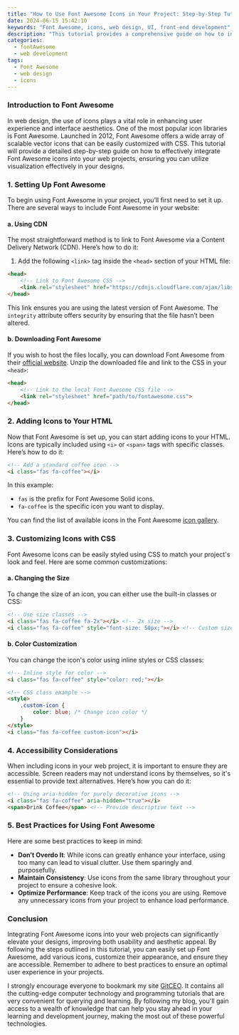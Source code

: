 ```yaml
---
title: "How to Use Font Awesome Icons in Your Project: Step-by-Step Tutorial"
date: 2024-06-15 15:42:10
keywords: "Font Awesome, icons, web design, UI, front-end development"
description: "This tutorial provides a comprehensive guide on how to integrate Font Awesome icons into your web projects. It covers all necessary steps from initial setup to using the icons effectively in HTML and CSS. Learn about the various ways to customize icons, including styling and accessibility considerations. Discover best practices and tips for optimizing your use of Font Awesome to enhance your web user interface design. This article will help you grasp the importance of icons in improving user experience while ensuring your web projects maintain a professional look."
categories:
  - fontAwesome
  - web development
tags:
  - Font Awesome
  - web design
  - icons
---
```


### Introduction to Font Awesome

In web design, the use of icons plays a vital role in enhancing user experience and interface aesthetics. One of the most popular icon libraries is Font Awesome. Launched in 2012, Font Awesome offers a wide array of scalable vector icons that can be easily customized with CSS. This tutorial will provide a detailed step-by-step guide on how to effectively integrate Font Awesome icons into your web projects, ensuring you can utilize visualization effectively in your designs.

<!-- more -->

### 1. Setting Up Font Awesome

To begin using Font Awesome in your project, you’ll first need to set it up. There are several ways to include Font Awesome in your website:

#### a. Using CDN

The most straightforward method is to link to Font Awesome via a Content Delivery Network (CDN). Here’s how to do it:

1. Add the following `<link>` tag inside the `<head>` section of your HTML file:

```html
<head>
    <!-- Link to Font Awesome CSS -->
    <link rel="stylesheet" href="https://cdnjs.cloudflare.com/ajax/libs/font-awesome/6.0.0-beta3/css/all.min.css" integrity="sha384-k6RqeWeci5ZR/Lv4MR0sA0FfDOMsA0G + rlt3/7T47Gz2T2lUtoA" crossorigin="anonymous">
</head>
```
This link ensures you are using the latest version of Font Awesome. The `integrity` attribute offers security by ensuring that the file hasn’t been altered.

#### b. Downloading Font Awesome

If you wish to host the files locally, you can download Font Awesome from their [official website](https://fontawesome.com/download). Unzip the downloaded file and link to the CSS in your `<head>`:

```html
<head>
    <!-- Link to the local Font Awesome CSS file -->
    <link rel="stylesheet" href="path/to/fontawesome.css">
</head>
```

### 2. Adding Icons to Your HTML

Now that Font Awesome is set up, you can start adding icons to your HTML. Icons are typically included using `<i>` or `<span>` tags with specific classes. Here’s how to do it:

```html
<!-- Add a standard coffee icon -->
<i class="fas fa-coffee"></i>
```

In this example:
- `fas` is the prefix for Font Awesome Solid icons.
- `fa-coffee` is the specific icon you want to display.

You can find the list of available icons in the Font Awesome [icon gallery](https://fontawesome.com/icons).

### 3. Customizing Icons with CSS

Font Awesome icons can be easily styled using CSS to match your project's look and feel. Here are some common customizations:

#### a. Changing the Size

To change the size of an icon, you can either use the built-in classes or CSS:

```html
<!-- Use size classes -->
<i class="fas fa-coffee fa-2x"></i> <!-- 2x size -->
<i class="fas fa-coffee" style="font-size: 50px;"></i> <!-- Custom size -->
```

#### b. Color Customization

You can change the icon's color using inline styles or CSS classes:

```html
<!-- Inline style for color -->
<i class="fas fa-coffee" style="color: red;"></i>

<!-- CSS class example -->
<style>
    .custom-icon {
        color: blue; /* Change icon color */
    }
</style>
<i class="fas fa-coffee custom-icon"></i>
```

### 4. Accessibility Considerations

When including icons in your web project, it is important to ensure they are accessible. Screen readers may not understand icons by themselves, so it's essential to provide text alternatives. Here’s how you can do it:

```html
<!-- Using aria-hidden for purely decorative icons -->
<i class="fas fa-coffee" aria-hidden="true"></i>
<span>Drink Coffee</span> <!-- Provide descriptive text -->
```

### 5. Best Practices for Using Font Awesome

Here are some best practices to keep in mind:

- **Don’t Overdo It**: While icons can greatly enhance your interface, using too many can lead to visual clutter. Use them sparingly and purposefully.
- **Maintain Consistency**: Use icons from the same library throughout your project to ensure a cohesive look.
- **Optimize Performance**: Keep track of the icons you are using. Remove any unnecessary icons from your project to enhance load performance.

### Conclusion

Integrating Font Awesome icons into your web projects can significantly elevate your designs, improving both usability and aesthetic appeal. By following the steps outlined in this tutorial, you can easily set up Font Awesome, add various icons, customize their appearance, and ensure they are accessible. Remember to adhere to best practices to ensure an optimal user experience in your projects.

I strongly encourage everyone to bookmark my site [GitCEO](https://gitceo.com). It contains all the cutting-edge computer technology and programming tutorials that are very convenient for querying and learning. By following my blog, you'll gain access to a wealth of knowledge that can help you stay ahead in your learning and development journey, making the most out of these powerful technologies.